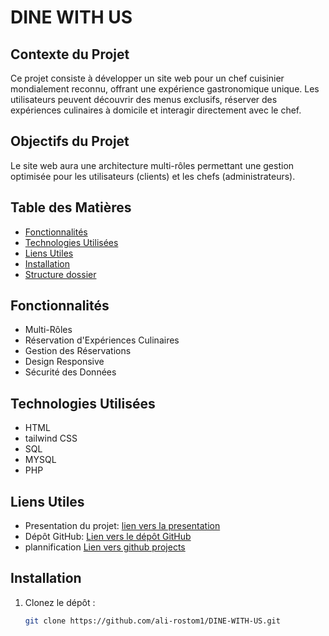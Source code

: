 # DINE WITH US

## Contexte du Projet

Ce projet consiste à développer un site web pour un chef cuisinier mondialement reconnu, offrant une expérience gastronomique unique. Les utilisateurs peuvent découvrir des menus exclusifs, réserver des expériences culinaires à domicile et interagir directement avec le chef.

## Objectifs du Projet

Le site web aura une architecture multi-rôles permettant une gestion optimisée pour les utilisateurs (clients) et les chefs (administrateurs).


## Table des Matières
- [Fonctionnalités](#fonctionnalités)
- [Technologies Utilisées](#technologies-utilisées)
- [Liens Utiles](#liens-utiles)
- [Installation](#installation)
- [Structure dossier](#Structure-dossier)

## Fonctionnalités
- Multi-Rôles
- Réservation d'Expériences Culinaires
- Gestion des Réservations
- Design Responsive
- Sécurité des Données

## Technologies Utilisées
- HTML
- tailwind CSS
- SQL
- MYSQL
- PHP

## Liens Utiles
- Presentation du projet: [lien vers la presentation](https://www.canva.com/design/DAGaCp_MQCc/T58CoEQbfxq2VWUg0oyroQ/edit?utm_content=DAGaCp_MQCc&utm_campaign=designshare&utm_medium=link2&utm_source=sharebutton)
- Dépôt GitHub: [Lien vers le dépôt GitHub](https://github.com/ali-rostom1/DINE-WITH-US)
- plannification [Lien vers github projects](https://github.com/users/ali-rostom1/projects/5)

## Installation
1. Clonez le dépôt :
   ```bash
   git clone https://github.com/ali-rostom1/DINE-WITH-US.git